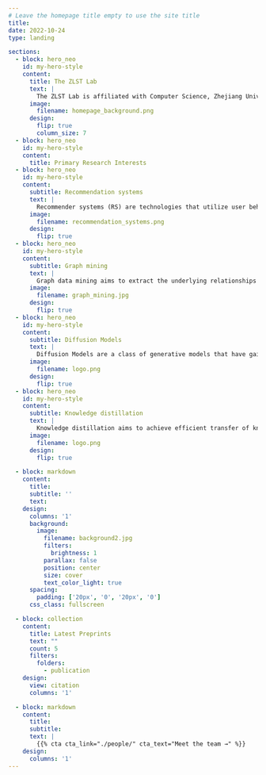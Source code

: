 ```yaml
---
# Leave the homepage title empty to use the site title
title:
date: 2022-10-24
type: landing

sections:
  - block: hero_neo
    id: my-hero-style
    content:
      title: The ZLST Lab
      text: |
        The ZLST Lab is affiliated with Computer Science, Zhejiang University. The lab is led by Professor Chun Chen, focusing on cutting-edge research in Big Data and Artificial Intelligence, particularly in Recommender Systems, Graph Mining, Diffusion Models, Knowledge Distillation, and Large Language Models, etc. Our team has been honored with five provincial/ministerial-level science and technology awards, and five best paper awards at top international academic conferences. We look forward to contributing to the field of artificial intelligence in the era of large models!
      image:
        filename: homepage_background.png
      design:
        flip: true
        column_size: 7
  - block: hero_neo
    id: my-hero-style
    content:
      title: Primary Research Interests
  - block: hero_neo
    id: my-hero-style
    content:
      subtitle: Recommendation systems
      text: |
        Recommender systems (RS) are technologies that utilize user behavior and content characteristics to predict user preferences and provide personalized recommendations, serving as core infrastructure for e-commerce and social media platforms. We are devoted to cutting-edge research topics including trustworthy recommendation, sequential recommendation, theoretical foundations of Recommender Systems, and LLM-enhanced recommendation paradigms. 
      image:
        filename: recommendation_systems.png
      design:
        flip: true
  - block: hero_neo
    id: my-hero-style
    content:
      subtitle: Graph mining
      text: |
        Graph data mining aims to extract the underlying relationships and patterns between entities from various graph-structured data, which has many real-world applications such as social network analysis, bioinformatics and financial fraud detection. We are committed to cutting-edge research topics including graph transformer, graph foundation models, graph structure learning, graph query and LLM-empowered graph models.
      image:
        filename: graph_mining.jpg
      design:
        flip: true
  - block: hero_neo
    id: my-hero-style
    content:
      subtitle: Diffusion Models
      text: |
        Diffusion Models are a class of generative models that have gained significant attention in recent years, particularly in the fields of computer vision and natural language processing. By establishing a mapping from noise distribution to data distribution, Diffusion Models can generate high-quality data such as images, videos, audios and text. We are devoted to provide a deeper understanding of the generaion dynamics of Diffusion Models and the acceleration of their sampling processes. 
      image:
        filename: logo.png
      design:
        flip: true
  - block: hero_neo
    id: my-hero-style
    content:
      subtitle: Knowledge distillation
      text: |
        Knowledge distillation aims to achieve efficient transfer of knowledge from complex models to lightweight models. The goal is to balance the inference cost and performance of compact models, facilitating the deployment of intelligent models in resource-constrained scenarios such as edge computing and mobile devices.
      image:
        filename: logo.png
      design:
        flip: true

  - block: markdown
    content:
      title:
      subtitle: ''
      text:
    design:
      columns: '1'
      background:
        image: 
          filename: background2.jpg
          filters:
            brightness: 1
          parallax: false
          position: center
          size: cover
          text_color_light: true
      spacing:
        padding: ['20px', '0', '20px', '0']
      css_class: fullscreen

  - block: collection
    content:
      title: Latest Preprints
      text: ""
      count: 5
      filters:
        folders:
          - publication
    design:
      view: citation
      columns: '1'

  - block: markdown
    content:
      title:
      subtitle:
      text: |
        {{% cta cta_link="./people/" cta_text="Meet the team →" %}}
    design:
      columns: '1'
---
```

